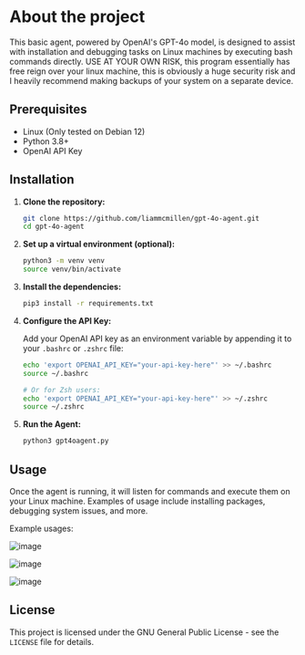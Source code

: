 # About the project
This basic agent, powered by OpenAI's GPT-4o model, is designed to assist with installation and debugging tasks on Linux machines by executing bash commands directly. USE AT YOUR OWN RISK, this program essentially has free reign over your linux machine, this is obviously a huge security risk and I heavily recommend making backups of your system on a separate device.

## Prerequisites

- Linux (Only tested on Debian 12)
- Python 3.8+
- OpenAI API Key

## Installation

1. **Clone the repository:**

   ```bash
   git clone https://github.com/liammcmillen/gpt-4o-agent.git
   cd gpt-4o-agent
   ```

2. **Set up a virtual environment (optional):**

   ```bash
   python3 -m venv venv
   source venv/bin/activate
   ```
3. **Install the dependencies:**

   ```bash
   pip3 install -r requirements.txt
   ```
4. **Configure the API Key:**

   Add your OpenAI API key as an environment variable by appending it to your `.bashrc` or `.zshrc` file:

   ```bash
   echo 'export OPENAI_API_KEY="your-api-key-here"' >> ~/.bashrc
   source ~/.bashrc

   # Or for Zsh users:
   echo 'export OPENAI_API_KEY="your-api-key-here"' >> ~/.zshrc
   source ~/.zshrc
   ```
5. **Run the Agent:**

   ```bash
   python3 gpt4oagent.py
   ```
## Usage

Once the agent is running, it will listen for commands and execute them on your Linux machine. Examples of usage include installing packages, debugging system issues, and more.

Example usages:

![image](https://github.com/user-attachments/assets/7dca173e-2287-4e66-8d0b-d093f14dd486)

![image](https://github.com/user-attachments/assets/aa18dbfc-e7ca-42a1-b23d-e704540113d6)

![image](https://github.com/user-attachments/assets/51096386-1383-4725-b970-ec490664254e)

## License

This project is licensed under the GNU General Public License - see the `LICENSE` file for details.
